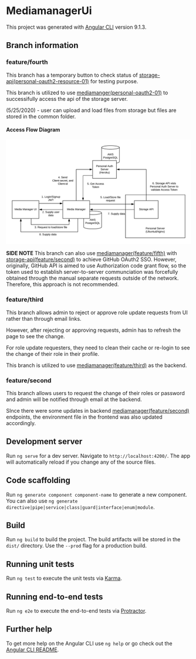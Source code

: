 # MediamanagerUi

This project was generated with [Angular CLI](https://github.com/angular/angular-cli) version 9.1.3.

## Branch information
### feature/fourth
This branch has a temporary button to check status of [storage-api(personal-oauth2-resource-01)](https://github.com/paper-driver/storage-api/tree/feature/personal-oauth2-resource-01) for testing purpose.

This branch is utilized to use [mediamanger(personal-oauth2-01)](https://github.com/paper-driver/mediamanager/tree/feature/personal-oauth2-01) to successifully access the api of the storage server.

(5/25/2020) - user can upload and load files from storage but files are stored in the common folder.

#### Access Flow Diagram
![Access Flow Diagram](MediaManager.png)

**SIDE NOTE**
This branch can also use [mediamanager(feature/fifth)](https://github.com/paper-driver/mediamanager/tree/feature/fifth) with [storage-api(feature/second)](https://github.com/paper-driver/storage-api/tree/feature/second) to achieve GitHub OAuth2 SSO. However, originally, GitHub API is aimed to use Authorization code grant flow, so the token used to establish server-to-server communciation was forcefully obtained through the manual separate requests outside of the network. Therefore, this approach is not recommended.

### feature/third
This branch allows admin to reject or approve role update requests from UI rather than through email links.

However, after rejecting or approving requests, admin has to refresh the page to see the change.

For role update requesters, they need to clean their cache or re-login to see the change of their role in their profile.

This branch is utilized to use [mediamanager(feature/third)](https://github.com/paper-driver/mediamanager/tree/feature/third) as the backend.

### feature/second
This branch allows users to request the change of their roles or password and admin will be notified through email at the backend.

SInce there were some updates in backend [mediamanager(feature/second)](https://github.com/paper-driver/mediamanager/tree/feature/second) endpoints, the environment file in the frontend was also updated accordingly.


## Development server

Run `ng serve` for a dev server. Navigate to `http://localhost:4200/`. The app will automatically reload if you change any of the source files.

## Code scaffolding

Run `ng generate component component-name` to generate a new component. You can also use `ng generate directive|pipe|service|class|guard|interface|enum|module`.

## Build

Run `ng build` to build the project. The build artifacts will be stored in the `dist/` directory. Use the `--prod` flag for a production build.

## Running unit tests

Run `ng test` to execute the unit tests via [Karma](https://karma-runner.github.io).

## Running end-to-end tests

Run `ng e2e` to execute the end-to-end tests via [Protractor](http://www.protractortest.org/).

## Further help

To get more help on the Angular CLI use `ng help` or go check out the [Angular CLI README](https://github.com/angular/angular-cli/blob/master/README.md).
